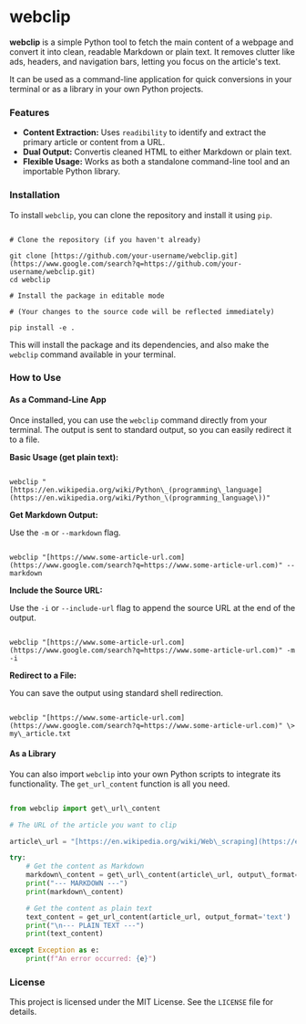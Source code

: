 # webclip

**webclip** is a simple Python tool to fetch the main content of a webpage and convert it into clean, readable Markdown or plain text. It removes clutter like ads, headers, and navigation bars, letting you focus on the article's text.

It can be used as a command-line application for quick conversions in your terminal or as a library in your own Python projects.

### Features

* **Content Extraction:** Uses `readibility` to identify and extract the primary article or content from a URL.
* **Dual Output:** Convertis cleaned HTML to either Markdown or plain text.
* **Flexible Usage:** Works as both a standalone command-line tool and an importable Python library.

### Installation

To install `webclip`, you can clone the repository and install it using `pip`.

```

# Clone the repository (if you haven't already)

git clone [https://github.com/your-username/webclip.git](https://www.google.com/search?q=https://github.com/your-username/webclip.git)
cd webclip

# Install the package in editable mode

# (Your changes to the source code will be reflected immediately)

pip install -e .

```

This will install the package and its dependencies, and also make the `webclip` command available in your terminal.

### How to Use

#### As a Command-Line App

Once installed, you can use the `webclip` command directly from your terminal. The output is sent to standard output, so you can easily redirect it to a file.

**Basic Usage (get plain text):**

```

webclip "[https://en.wikipedia.org/wiki/Python\_(programming\_language](https://en.wikipedia.org/wiki/Python_\(programming_language\))"

```

**Get Markdown Output:**

Use the `-m` or `--markdown` flag.

```

webclip "[https://www.some-article-url.com](https://www.google.com/search?q=https://www.some-article-url.com)" --markdown

```

**Include the Source URL:**

Use the `-i` or `--include-url` flag to append the source URL at the end of the output.

```

webclip "[https://www.some-article-url.com](https://www.google.com/search?q=https://www.some-article-url.com)" -m -i

```

**Redirect to a File:**

You can save the output using standard shell redirection.

```

webclip "[https://www.some-article-url.com](https://www.google.com/search?q=https://www.some-article-url.com)" \> my\_article.txt

```

#### As a Library

You can also import `webclip` into your own Python scripts to integrate its functionality. The `get_url_content` function is all you need.

```python

from webclip import get\_url\_content

# The URL of the article you want to clip

article\_url = "[https://en.wikipedia.org/wiki/Web\_scraping](https://en.wikipedia.org/wiki/Web_scraping)"

try:
    # Get the content as Markdown
    markdown\_content = get\_url\_content(article\_url, output\_format='markdown')
    print("--- MARKDOWN ---")
    print(markdown\_content)

    # Get the content as plain text
    text_content = get_url_content(article_url, output_format='text')
    print("\n--- PLAIN TEXT ---")
    print(text_content)

except Exception as e:
    print(f"An error occurred: {e}")

```

### License

This project is licensed under the MIT License. See the `LICENSE` file for details.
